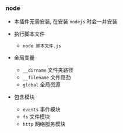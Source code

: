 ### node

* 本插件无需安装, 在安装 `nodejs` 时会一并安装

* 执行脚本文件
    * `node 脚本文件.js` 

* 全局变量
    * `__dirname` 文件夹路径
    * `__filename` 文件路劲
    * `global` 全局资源

* 包含模块
    * `events` 事件模块
    * `fs` 文件模块
    * `http` 网络服务模块